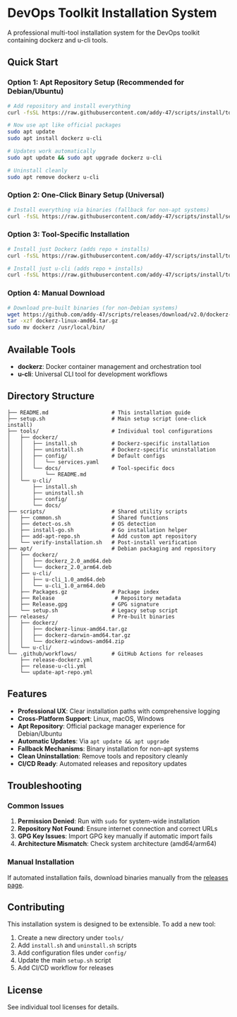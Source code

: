 # DevOps Toolkit Installation System

A professional multi-tool installation system for the DevOps toolkit containing dockerz and u-cli tools.

## Quick Start

### Option 1: Apt Repository Setup (Recommended for Debian/Ubuntu)
```bash
# Add repository and install everything
curl -fsSL https://raw.githubusercontent.com/addy-47/scripts/install/tools/dockerz/install.sh | bash

# Now use apt like official packages
sudo apt update
sudo apt install dockerz u-cli

# Updates work automatically
sudo apt update && sudo apt upgrade dockerz u-cli

# Uninstall cleanly
sudo apt remove dockerz u-cli
```

### Option 2: One-Click Binary Setup (Universal)
```bash
# Install everything via binaries (fallback for non-apt systems)
curl -fsSL https://raw.githubusercontent.com/addy-47/scripts/install/setup.sh | bash
```

### Option 3: Tool-Specific Installation
```bash
# Install just Dockerz (adds repo + installs)
curl -fsSL https://raw.githubusercontent.com/addy-47/scripts/install/tools/dockerz/install.sh | bash

# Install just u-cli (adds repo + installs)
curl -fsSL https://raw.githubusercontent.com/addy-47/scripts/install/tools/u-cli/install.sh | bash
```

### Option 4: Manual Download
```bash
# Download pre-built binaries (for non-Debian systems)
wget https://github.com/addy-47/scripts/releases/download/v2.0/dockerz-linux-amd64.tar.gz
tar -xzf dockerz-linux-amd64.tar.gz
sudo mv dockerz /usr/local/bin/
```

## Available Tools

- **dockerz**: Docker container management and orchestration tool
- **u-cli**: Universal CLI tool for development workflows

## Directory Structure

```
├── README.md                    # This installation guide
├── setup.sh                     # Main setup script (one-click install)
├── tools/                       # Individual tool configurations
│   ├── dockerz/
│   │   ├── install.sh           # Dockerz-specific installation
│   │   ├── uninstall.sh         # Dockerz-specific uninstallation
│   │   ├── config/              # Default configs
│   │   │   └── services.yaml
│   │   └── docs/                # Tool-specific docs
│   │       └── README.md
│   └── u-cli/
│       ├── install.sh
│       ├── uninstall.sh
│       ├── config/
│       └── docs/
├── scripts/                     # Shared utility scripts
│   ├── common.sh                # Shared functions
│   ├── detect-os.sh             # OS detection
│   ├── install-go.sh            # Go installation helper
│   ├── add-apt-repo.sh          # Add custom apt repository
│   └── verify-installation.sh   # Post-install verification
├── apt/                         # Debian packaging and repository
│   ├── dockerz/
│   │   ├── dockerz_2.0_amd64.deb
│   │   └── dockerz_2.0_arm64.deb
│   ├── u-cli/
│   │   ├── u-cli_1.0_amd64.deb
│   │   └── u-cli_1.0_arm64.deb
│   ├── Packages.gz              # Package index
│   ├── Release                   # Repository metadata
│   ├── Release.gpg              # GPG signature
│   └── setup.sh                 # Legacy setup script
├── releases/                    # Pre-built binaries
│   ├── dockerz/
│   │   ├── dockerz-linux-amd64.tar.gz
│   │   ├── dockerz-darwin-amd64.tar.gz
│   │   └── dockerz-windows-amd64.zip
│   └── u-cli/
└── .github/workflows/           # GitHub Actions for releases
    ├── release-dockerz.yml
    ├── release-u-cli.yml
    └── update-apt-repo.yml
```

## Features

- **Professional UX**: Clear installation paths with comprehensive logging
- **Cross-Platform Support**: Linux, macOS, Windows
- **Apt Repository**: Official package manager experience for Debian/Ubuntu
- **Automatic Updates**: Via `apt update && apt upgrade`
- **Fallback Mechanisms**: Binary installation for non-apt systems
- **Clean Uninstallation**: Remove tools and repository cleanly
- **CI/CD Ready**: Automated releases and repository updates

## Troubleshooting

### Common Issues

1. **Permission Denied**: Run with `sudo` for system-wide installation
2. **Repository Not Found**: Ensure internet connection and correct URLs
3. **GPG Key Issues**: Import GPG key manually if automatic import fails
4. **Architecture Mismatch**: Check system architecture (amd64/arm64)

### Manual Installation

If automated installation fails, download binaries manually from the [releases page](https://github.com/addy-47/scripts/releases).

## Contributing

This installation system is designed to be extensible. To add a new tool:

1. Create a new directory under `tools/`
2. Add `install.sh` and `uninstall.sh` scripts
3. Add configuration files under `config/`
4. Update the main `setup.sh` script
5. Add CI/CD workflow for releases

## License

See individual tool licenses for details.